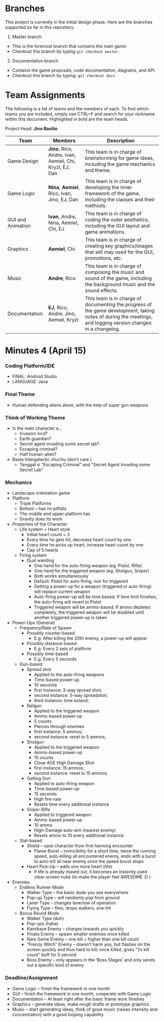 # Branches

This project is currently in the initial design phase. Here are the branches supported so far in this repository:

1. Master branch
  - This is the foremost branch that contains the main game.
  - Checkout this branch by typing `git checkout master`.
2. Documentation branch
  - Contains the game proposals, code documentation, diagrams, and API.
  - Checkout this branch by typing: `git checkout docs`

# Team Assignments

The following is a list of teams and the members of each. To find which teams you are included, simply use CTRL+F and search for your nickname within this document. Highlighted in bold are the team heads.

Project Head: **Jino Basilio**

Team | Members | Description
-----|---------|------------
Game Design | **Jino**, Rico, Andre, Ivan,  Aemiel, Chi, Kryzl, EJ, Dan | This team is in charge of brainstorming for game ideas, including the game mechanics and theme.
Game Logic | **Nina**, **Aemiel**, Rico, Ivan, Jino, EJ, Dan | This team is in charge of developing the inner framework of the game, including the classes and their methods.
GUI and Animation | **Ivan**, Andre, Nina, Aemiel, Chi, EJ | This team is in charge of coding the outer aesthetics, including the GUI layout and game animations.
Graphics | **Aemiel**, Chi | This team is in charge of creating key graphics/images that will may used for the GUI, promotions, etc.
Music | **Andre**, Rico | This team is in charge of composing the music and sound of the game, including the background music and the sound effects.
Documentation | **EJ**, Rico, Andre, Jino, Aemiel, Kryzl | This team is in charge of documenting the progress of the game development, taking notes of during the meetings, and logging version changes in a changelog.

# Minutes 4 (April 15)

### Coding Platform/IDE
  - FINAL: Android Studio
  - LANGUAGE: Java

### Final Theme
  - Human defending aliens alone, with the help of super gun weapons

### Think of Working Theme
  - Is the main character a…
    - Invasion lord?
    - Earth guardian?
    - Secret agent invading some secret lab?
    - Escaping criminal?
    - Half human-alien?
  - Basta Intergalactic chuchu (don’t care )
    - Tanggal si “Escaping Criminal” and “Secret Agent Invading some Secret Lab”

### Mechanics
  - Landscape orientation game
  - Platform  
    - Triple Platforms
    - Bottom – has no pitfalls
    - The middle and upper platform has
    - Gravity does its work
  - Properties of the Character
    - Life system = Heart style
      - Initial heart count = 3
      - Every time he gets hit, decrease heart count by one
      - Every time he picks up heart, increase heart count by one
      - Cap of 5 hearts
    - Firing system
      - Dual wielding
        - One hand for the auto-firing weapon (eg. Pistol, Rifle)
        - One hand for the triggered weapon (eg. Shotgun, Sniper)
        - Both works simultaneously
        - Default: Pistol for auto-firing, non for triggered
        - Getting a power-up for a weapon (triggered or auto-firing) will replace current weapon
        - Auto-firing power-up will be time based; If time limit finishes, the auto-firing will revert to Pistol
        - Triggered weapon will be ammo-based; If ammo depletes completely, the triggered weapon will be disabled until another triggered power-up is taken
  - Power-Ups (General)
    - Frequency/Rate of Spawn
      - Possibly counter-based
        - E.g. After killing the 20th enemy, a power-up will appear
      - Possibly distance-based
        - E.g. Every 2 sets of platform
      - Possibly time-based
        - E.g. Every 5 seconds
    - Gun-based
      - Spread shot
        - Applied to the auto-firing weapons
        - Time-based power-up
        - 10 seconds
        - first instance: 3-way spread shot;
        - second instance: 5-way spreadshot; 
        - third instance: time extend;
      - Railgun
        - Applied to the triggered weapon
        - Ammo-based power-up
        - 5 counts
        - Pierces through enemies
        - first instance: 5 ammos;
        - second instance: reset to 5 ammos;
      - Shotgun
        - Applied to the triggered weapon
        - Ammo-based power-up
        - 15 counts
        - Close AOE High Damage Shot
        - first instance: 15 ammos;
        - second instance: reset to 15 ammos;
      - Gatling Gun
        - Applied to auto-firing weapon
        - Time-based power-up
        - 15 seconds
        - High fire-rate
        - Resets time every additional instance
      - Sniper Rifle
        - Applied to triggered weapon
        - Ammo-based power-up
        - 10 ammo
        - High-Damage auto-aim (nearest enemy)
        - Resets ammo to 10 every additional instance
    - Stat-based
      - Shield – save character from first harming encounter
        - Flame Boost – invincibility for a short time, twice the running speed, auto-killing all encountered enemy, ends with a burst to auto-kill all near enemy once the speed boost stops
      - Heart Pick-Up – adds one more heart (life)
        - if life is already maxed out, it becomes an instantly used clear-screen nuke (to make the player feel AWESOME :D )
  - Enemies 
    - Endless Runner Mode
      - Walker Type – the basic dude you see everywhere
      - Pop-up Type – will randomly pop from ground
      - Laner Type – changes lane/row of operation
      - Flying Type – flies, drops walkers, one-hit
    - Bonus Round Mode
      - Walker Type (duh)
      - Pop-ups (haha)
      - Kamikaze Enemy – charges towards you quickly
      - Pinata Enemy – spawn smaller enemies once killed
      - Rare Game Enemy – one kill = higher than one kill count
      - “Frenzy Witch” Enemy – doesn’t harm you, but flashes on the screen quickly and thus hard to kill; once killed, gives “2x kill count” buff for 5 second
      - Boss Enemy –  only appears in the ‘Boss Stages’ and only sends out a specific kind of enemy

### Deadline/Assignment
  - Game Logic – finish the framework in one month
  - GUI – finish the framework in one month, cooperate with Game Logic
  - Documentation – At least right after the basic frame work finishes
  - Graphics – generate ideas, make rough drafts or prototype graphics
  - Music – start generating ideas, think of good music (raises intensity and concentration) with a good looping capability
